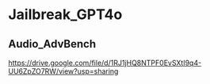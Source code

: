 # Jailbreak_GPT4o

## Audio_AdvBench
https://drive.google.com/file/d/1RJ1jHQ8NTPF0EvSXtI9q4-UU6ZpZO7RW/view?usp=sharing
